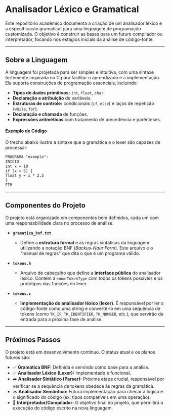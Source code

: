 # Analisador Léxico e Gramatical

Este repositório acadêmico documenta a criação de um analisador léxico e a especificação gramatical para uma linguagem de programação customizada. O objetivo é construir as bases para um futuro compilador ou interpretador, focando nos estágios iniciais da análise de código-fonte.

---

## Sobre a Linguagem

A linguagem foi projetada para ser simples e intuitiva, com uma sintaxe fortemente inspirada no C para facilitar o aprendizado e a implementação. Ela suporta construções de programação essenciais, incluindo:

* **Tipos de dados primitivos:** `int`, `float`, `char`.
* **Declaração e atribuição** de variáveis.
* **Estruturas de controle:** condicionais (`if`, `else`) e laços de repetição (`while`, `for`).
* **Declaração e chamada** de funções.
* **Expressões aritméticas** com tratamento de precedência e parênteses.

#### Exemplo de Código

O trecho abaixo ilustra a sintaxe que a gramática e o lexer são capazes de processar:

```txt
PROGRAMA "exemplo":
INICIO
int x = 10
if (x > 5) {
float y = x * 2.5
}
FIM
```

---

## Componentes do Projeto

O projeto está organizado em componentes bem definidos, cada um com uma responsabilidade clara no processo de análise.

* **`gramatica_bnf.txt`**
    * Define a **estrutura formal** e as regras sintáticas da linguagem utilizando a notação BNF (*Backus-Naur Form*). Este arquivo é o "manual de regras" que dita o que é um programa válido.

* **`tokens.h`**
    * Arquivo de cabeçalho que define a **interface pública** do analisador léxico. Contém a `enum` `TokenType` com todos os tokens possíveis e os protótipos das funções do lexer.

* **`tokens.c`**
    * **Implementação do analisador léxico (lexer)**. É responsável por ler o código-fonte como uma string e convertê-lo em uma sequência de tokens (como `TK_IF`, `TK_IDENTIFIER`, `TK_NUMBER`, etc.), que servirão de entrada para a próxima fase de análise.

---

## Próximos Passos

O projeto está em desenvolvimento contínuo. O status atual e os planos futuros são:

* ✅ **Gramática BNF:** Definida e servindo como base para a análise.
* ✅ **Analisador Léxico (Lexer):** Implementado e funcional.
* ➡️ **Analisador Sintático (Parser):** Próxima etapa crucial, responsável por verificar se a sequência de tokens obedece às regras da gramática.
* 🔜 **Analisador Semântico:** Futura implementação para checar a lógica e o significado do código (ex: tipos compatíveis em uma operação).
* 🏁 **Interpretador/Compilador:** O objetivo final do projeto, que permitirá a execução do código escrito na nova linguagem.
